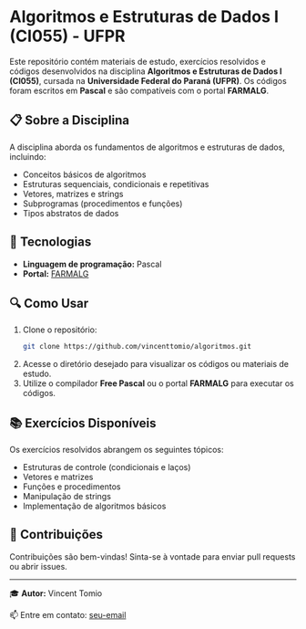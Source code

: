 # Algoritmos e Estruturas de Dados I (CI055) - UFPR

Este repositório contém materiais de estudo, exercícios resolvidos e códigos desenvolvidos na disciplina **Algoritmos e Estruturas de Dados I (CI055)**, cursada na **Universidade Federal do Paraná (UFPR)**. Os códigos foram escritos em **Pascal** e são compatíveis com o portal **FARMALG**.

## 📋 Sobre a Disciplina
A disciplina aborda os fundamentos de algoritmos e estruturas de dados, incluindo:
- Conceitos básicos de algoritmos
- Estruturas sequenciais, condicionais e repetitivas
- Vetores, matrizes e strings
- Subprogramas (procedimentos e funções)
- Tipos abstratos de dados

## 🚀 Tecnologias
- **Linguagem de programação:** Pascal
- **Portal:** [FARMALG](https://farmalg.ufpr.br/)

## 🔍 Como Usar
1. Clone o repositório:
   ```bash
   git clone https://github.com/vincenttomio/algoritmos.git
   ```
2. Acesse o diretório desejado para visualizar os códigos ou materiais de estudo.
3. Utilize o compilador **Free Pascal** ou o portal **FARMALG** para executar os códigos.

## 📚 Exercícios Disponíveis
Os exercícios resolvidos abrangem os seguintes tópicos:
- Estruturas de controle (condicionais e laços)
- Vetores e matrizes
- Funções e procedimentos
- Manipulação de strings
- Implementação de algoritmos básicos


## 🤝 Contribuições
Contribuições são bem-vindas! Sinta-se à vontade para enviar pull requests ou abrir issues.

---

🎓 **Autor:** Vincent Tomio

📫 Entre em contato: [seu-email](mailto:vvsbt20@inf.ufpr.br)
